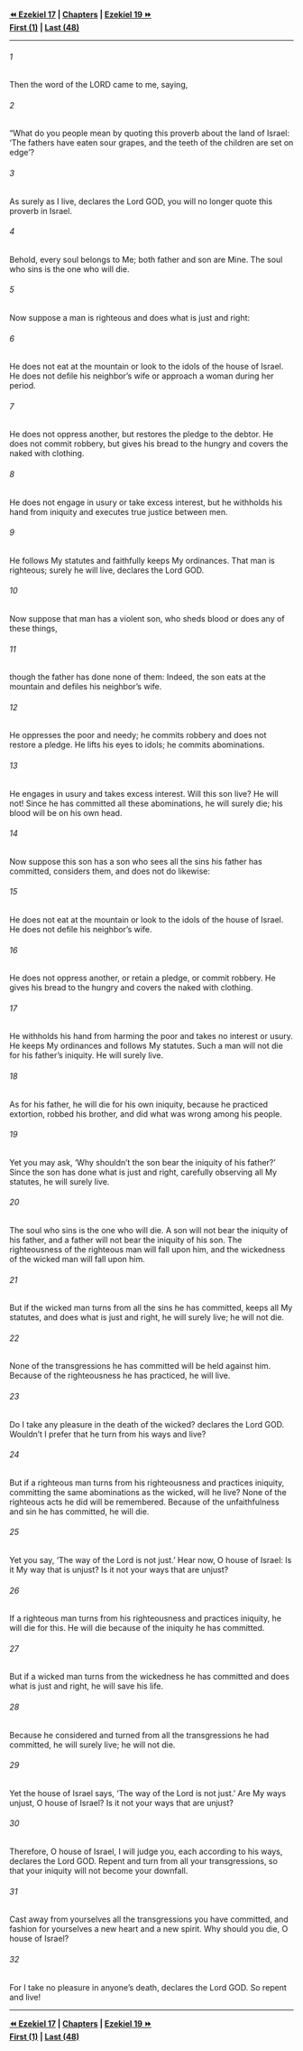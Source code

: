   
**[⏪ Ezekiel 17](./Ezekiel%2017.md) | [Chapters](./_index.md) | [Ezekiel 19 ⏩](./Ezekiel%2019.md)**  
**[First (1)](./Ezekiel%201.md) | [Last (48)](./Ezekiel%2048.md)**  
  
---  
  
###### 1  
Then the word of the LORD came to me, saying,  
  
###### 2  
“What do you people mean by quoting this proverb about the land of Israel: ‘The fathers have eaten sour grapes, and the teeth of the children are set on edge’?  
  
###### 3  
As surely as I live, declares the Lord GOD, you will no longer quote this proverb in Israel.  
  
###### 4  
Behold, every soul belongs to Me; both father and son are Mine. The soul who sins is the one who will die.  
  
###### 5  
Now suppose a man is righteous and does what is just and right:  
  
###### 6  
He does not eat at the mountain or look to the idols of the house of Israel. He does not defile his neighbor’s wife or approach a woman during her period.  
  
###### 7  
He does not oppress another, but restores the pledge to the debtor. He does not commit robbery, but gives his bread to the hungry and covers the naked with clothing.  
  
###### 8  
He does not engage in usury or take excess interest, but he withholds his hand from iniquity and executes true justice between men.  
  
###### 9  
He follows My statutes and faithfully keeps My ordinances. That man is righteous; surely he will live, declares the Lord GOD.  
  
###### 10  
Now suppose that man has a violent son, who sheds blood or does any of these things,  
  
###### 11  
though the father has done none of them: Indeed, the son eats at the mountain and defiles his neighbor’s wife.  
  
###### 12  
He oppresses the poor and needy; he commits robbery and does not restore a pledge. He lifts his eyes to idols; he commits abominations.  
  
###### 13  
He engages in usury and takes excess interest. Will this son live? He will not! Since he has committed all these abominations, he will surely die; his blood will be on his own head.  
  
###### 14  
Now suppose this son has a son who sees all the sins his father has committed, considers them, and does not do likewise:  
  
###### 15  
He does not eat at the mountain or look to the idols of the house of Israel. He does not defile his neighbor’s wife.  
  
###### 16  
He does not oppress another, or retain a pledge, or commit robbery. He gives his bread to the hungry and covers the naked with clothing.  
  
###### 17  
He withholds his hand from harming the poor and takes no interest or usury. He keeps My ordinances and follows My statutes. Such a man will not die for his father’s iniquity. He will surely live.  
  
###### 18  
As for his father, he will die for his own iniquity, because he practiced extortion, robbed his brother, and did what was wrong among his people.  
  
###### 19  
Yet you may ask, ‘Why shouldn’t the son bear the iniquity of his father?’ Since the son has done what is just and right, carefully observing all My statutes, he will surely live.  
  
###### 20  
The soul who sins is the one who will die. A son will not bear the iniquity of his father, and a father will not bear the iniquity of his son. The righteousness of the righteous man will fall upon him, and the wickedness of the wicked man will fall upon him.  
  
###### 21  
But if the wicked man turns from all the sins he has committed, keeps all My statutes, and does what is just and right, he will surely live; he will not die.  
  
###### 22  
None of the transgressions he has committed will be held against him. Because of the righteousness he has practiced, he will live.  
  
###### 23  
Do I take any pleasure in the death of the wicked? declares the Lord GOD. Wouldn’t I prefer that he turn from his ways and live?  
  
###### 24  
But if a righteous man turns from his righteousness and practices iniquity, committing the same abominations as the wicked, will he live? None of the righteous acts he did will be remembered. Because of the unfaithfulness and sin he has committed, he will die.  
  
###### 25  
Yet you say, ‘The way of the Lord is not just.’ Hear now, O house of Israel: Is it My way that is unjust? Is it not your ways that are unjust?  
  
###### 26  
If a righteous man turns from his righteousness and practices iniquity, he will die for this. He will die because of the iniquity he has committed.  
  
###### 27  
But if a wicked man turns from the wickedness he has committed and does what is just and right, he will save his life.  
  
###### 28  
Because he considered and turned from all the transgressions he had committed, he will surely live; he will not die.  
  
###### 29  
Yet the house of Israel says, ‘The way of the Lord is not just.’ Are My ways unjust, O house of Israel? Is it not your ways that are unjust?  
  
###### 30  
Therefore, O house of Israel, I will judge you, each according to his ways, declares the Lord GOD. Repent and turn from all your transgressions, so that your iniquity will not become your downfall.  
  
###### 31  
Cast away from yourselves all the transgressions you have committed, and fashion for yourselves a new heart and a new spirit. Why should you die, O house of Israel?  
  
###### 32  
For I take no pleasure in anyone’s death, declares the Lord GOD. So repent and live!  
  
  
---  
  
**[⏪ Ezekiel 17](./Ezekiel%2017.md) | [Chapters](./_index.md) | [Ezekiel 19 ⏩](./Ezekiel%2019.md)**  
**[First (1)](./Ezekiel%201.md) | [Last (48)](./Ezekiel%2048.md)**  
  
